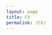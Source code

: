 ```yaml
---
layout: page
title: CV
permalink: /CV/
---
```



<object class="pdf" 
            data=
"./CV/PenseriniCV_20240527.pdf"
            width="100%"
            height="">
</object>
